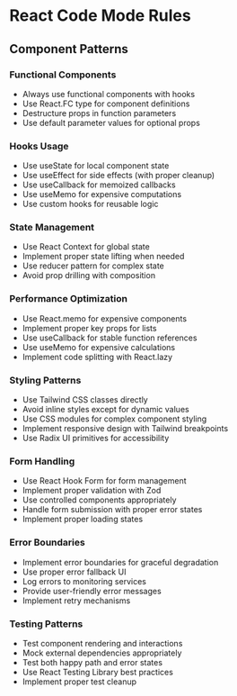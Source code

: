 # React Code Mode Rules

## Component Patterns
### Functional Components
- Always use functional components with hooks
- Use React.FC type for component definitions
- Destructure props in function parameters
- Use default parameter values for optional props

### Hooks Usage
- Use useState for local component state
- Use useEffect for side effects (with proper cleanup)
- Use useCallback for memoized callbacks
- Use useMemo for expensive computations
- Use custom hooks for reusable logic

### State Management
- Use React Context for global state
- Implement proper state lifting when needed
- Use reducer pattern for complex state
- Avoid prop drilling with composition

### Performance Optimization
- Use React.memo for expensive components
- Implement proper key props for lists
- Use useCallback for stable function references
- Use useMemo for expensive calculations
- Implement code splitting with React.lazy

### Styling Patterns
- Use Tailwind CSS classes directly
- Avoid inline styles except for dynamic values
- Use CSS modules for complex component styling
- Implement responsive design with Tailwind breakpoints
- Use Radix UI primitives for accessibility

### Form Handling
- Use React Hook Form for form management
- Implement proper validation with Zod
- Use controlled components appropriately
- Handle form submission with proper error states
- Implement proper loading states

### Error Boundaries
- Implement error boundaries for graceful degradation
- Use proper error fallback UI
- Log errors to monitoring services
- Provide user-friendly error messages
- Implement retry mechanisms

### Testing Patterns
- Test component rendering and interactions
- Mock external dependencies appropriately
- Test both happy path and error states
- Use React Testing Library best practices
- Implement proper test cleanup